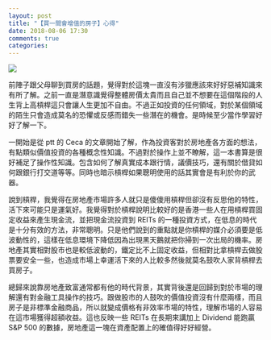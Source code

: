 ```yaml
---
layout: post
title: "【買一間會增值的房子】心得"
date: 2018-08-06 17:30
comments: true
categories: 
---
```

![](https://cdn-images-1.medium.com/max/2400/1*LAcZhqm4Cngu1IbvlZfpSg@2x.jpeg)

前陣子跟父母聊到買房的話題，覺得對於這塊一直沒有涉獵應該來好好惡補知識來有所了解。之前一直是潛意識覺得整體房價太貴而且自己並不想要在這個階段的人生背上高槓桿這只會讓人生更加不自由。不過正如投資的任何領域，對於某個領域的陌生只會造成莫名的恐懼或反感而錯失一些潛在的機會。是時候至少當作學習好好了解一下。

一開始是從 ptt 的 Ceca
的文章開始了解，作為投資客對於房地產各方面的想法，有點類似價值投資的各種概念性知識。不過對於操作上並不瞭解，這一本書算是很好補足了操作性知識。包含如何了解真實成本跟行情，議價技巧，還有關於借貸如何跟銀行打交道等等。同時也暗示槓桿如果聰明使用的話其實會是有利於你的武器。

說到槓桿，我覺得在房地產市場許多人就只是傻傻用槓桿但卻沒有反思他的特性，活下來可能只是運氣好。我覺得對於槓桿說明比較好的是香港一些人在用槓桿買固定收益來產生現金流，並把現金流投資到
REITs
的一種投資方式，在低息的時代是十分有效的方法，非常聰明。只是他們說到的重點就是你槓桿的媒介必須要是低波動性的，這樣在低息環境下降低因為出現黑天鵝就把你掃到一次出局的機率。房地產其實相對股市也是較低波動的，鐵定比不上固定收益，但相對比拿槓桿去做股票要安全一些，也造成市場上幸運活下來的人比較多然後就莫名鼓吹人家背槓桿去買房子。

總歸來說靠房地產致富通常都有他的時代背景，其實背後還是回歸到對於市場的理解還有對金融工具操作的技巧。跟做股市的人鼓吹的價值投資沒有什麼兩樣，而且房子是非標準金融商品，所以就變成價格有非效率市場的特性，理解市場的人容易在這市場獲得超額收益。這也反映一些
REITs 在長期來講加上 Dividend 能跑贏 S&P 500 的數據，房地產這一塊在資產配置上的確值得好好經營。
